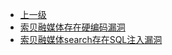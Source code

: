 * [上一级](docs/wy876_poc/)
* [索贝融媒体存在硬编码漏洞](docs/wy876_poc/%E6%88%90%E9%83%BD%E7%B4%A2%E8%B4%9D%E6%95%B0%E7%A0%81%E7%A7%91%E6%8A%80/%E7%B4%A2%E8%B4%9D%E8%9E%8D%E5%AA%92%E4%BD%93%E5%AD%98%E5%9C%A8%E7%A1%AC%E7%BC%96%E7%A0%81%E6%BC%8F%E6%B4%9E.md)
* [索贝融媒体search存在SQL注入漏洞](docs/wy876_poc/%E6%88%90%E9%83%BD%E7%B4%A2%E8%B4%9D%E6%95%B0%E7%A0%81%E7%A7%91%E6%8A%80/%E7%B4%A2%E8%B4%9D%E8%9E%8D%E5%AA%92%E4%BD%93search%E5%AD%98%E5%9C%A8SQL%E6%B3%A8%E5%85%A5%E6%BC%8F%E6%B4%9E.md)
